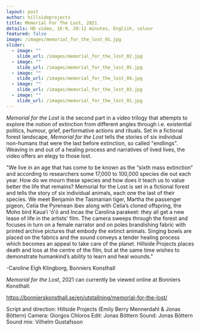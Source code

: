 ```yaml
---
layout: post
author: hillsideprojects
title: Memorial For The Lost, 2021
details: HD video, 16:9, 20:11 minutes, English, colour
featured: false
image: /images/memorial_for_the_lost_01.jpg
slider:
  - image: ""
    slide_url: /images/memorial_for_the_lost_02.jpg
  - image: ""
    slide_url: /images/memorial_for_the_lost_05.jpg
  - image: ""
    slide_url: /images/memorial_for_the_lost_04.jpg
  - image: ""
    slide_url: /images/memorial_for_the_lost_03.jpg
  - image: ""
    slide_url: /images/memorial_for_the_lost_01.jpg
---
```

*Memorial for the Lost* is the second part in a video trilogy that attempts to explore the notion of extinction from different angles through i.e. existential politics, humour, grief, performative actions and rituals. Set in a fictional forest landscape, *Memorial for the Lost* tells the stories of six individual non-humans that were the last before extinction, so called "endlings". Weaving in and out of a healing process and narratives of lived lives, the video offers an elegy to those lost.



"We live in an age that has come to be known as the “sixth mass extinction” and according to researchers some 17,000 to 100,000 species die out each year. How do we mourn these species and how does it teach us to value better the life that remains? Memorial for the Lost is set in a fictional forest and tells the story of six individual animals, each one the last of their species. We meet Benjamin the Tasmanian tiger, Martha the passenger pigeon, Celia the Pyrenean ibex along with Celia’s cloned offspring, the Moho bird Kauaʻi ʻōʻō and Incas the Carolina parakeet: they all get a new lease of life in the artists’ film. The camera sweeps through the forest and focuses in turn on a female narrator and on poles brandishing fabric with printed archive pictures that embody the extinct animals. Singing bowls are placed on the fabrics and the sound conveys a tender healing process which becomes an appeal to take care of the planet. Hillside Projects places death and loss at the centre of the film, but at the same time wishes to demonstrate humankind’s ability to learn and heal wounds."

\-Caroline Elgh Klingborg, Bonniers Konsthall

*Memorial for the Lost*, 2021 can currently be viewed online at Bonniers Konsthall:

<https://bonnierskonsthall.se/en/utstallning/memorial-for-the-lost/>





Script and direction: Hillside Projects (Emily Berry Mennerdahl & Jonas Böttern)                                 Camera: Giorgos Chloros                                                                                                      Edit: Jonas Böttern                                                                                                             Sound: Jonas Böttern                                                                                                           Sound mix: Vilhelm Gustafsson